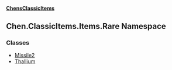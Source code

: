 
#### [ChensClassicItems](./index 'index')

## Chen.ClassicItems.Items.Rare Namespace

### Classes
- [Missile2](./Chen-ClassicItems-Items-Rare-Missile2 'Chen.ClassicItems.Items.Rare.Missile2')
- [Thallium](./Chen-ClassicItems-Items-Rare-Thallium 'Chen.ClassicItems.Items.Rare.Thallium')
